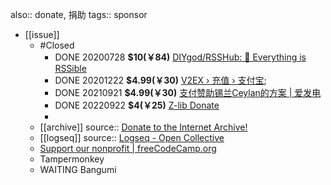also:: donate, 捐助
tags:: sponsor

- [[issue]]
  - #Closed
    - DONE 20200728 **$10(￥84)** [DIYgod/RSSHub: 🍰 Everything is RSSible](https://github.com/DIYgod/RSSHub)
    - DONE 20201222 **$4.99(￥30)** [V2EX › 充值 › 支付宝](https://www.v2ex.com/balance/add/alipay);
    - DONE 20210921 **$4.99(￥30)** [支付赞助锡兰Ceylan的方案 | 爱发电](https://afdian.net/order/create?plan_id=1d93303233cc11eb9d4a52540025c377&product_type=0)
    - DONE 20220922 **$4(￥25)** [Z-lib Donate](https://en.id1lib.org/howtodonate.php?signAll=1&ts=1618)
    -
  - [[archive]]
    source:: [Donate to the Internet Archive!](https://archive.org/donate/)
  - [[logseq]]
    source:: [Logseq - Open Collective](https://opencollective.com/logseq)
  - [Support our nonprofit | freeCodeCamp.org](https://www.freecodecamp.org/donate/)
  - Tampermonkey
  - WAITING Bangumi